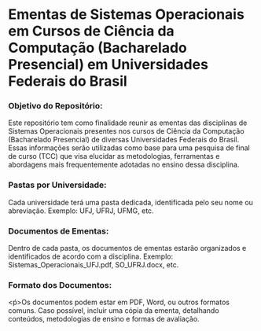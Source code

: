 <h1>Ementas de Sistemas Operacionais em Cursos de Ciência da Computação (Bacharelado Presencial) em Universidades Federais do Brasil</h1>

<h3>Objetivo do Repositório:</h3>

<p>Este repositório tem como finalidade reunir as ementas das disciplinas de Sistemas Operacionais presentes nos cursos de Ciência da Computação (Bacharelado Presencial) de diversas Universidades Federais do Brasil. Essas informações serão utilizadas como base para uma pesquisa de final de curso (TCC) que visa elucidar as metodologias, ferramentas e abordagens mais frequentemente adotadas no ensino dessa disciplina.</p>

<h3>Pastas por Universidade:</h3>

<p>Cada universidade terá uma pasta dedicada, identificada pelo seu nome ou abreviação.
Exemplo: UFJ, UFRJ, UFMG, etc.</p>


<h3>Documentos de Ementas:</h3>

<p>Dentro de cada pasta, os documentos de ementas estarão organizados e identificados de acordo com a disciplina.
Exemplo: Sistemas_Operacionais_UFJ.pdf, SO_UFRJ.docx, etc.</p>

<h3>Formato dos Documentos:</h3>

<ṕ>Os documentos podem estar em PDF, Word, ou outros formatos comuns.
Caso possível, incluir uma cópia da ementa, detalhando conteúdos, metodologias de ensino e formas de avaliação.</p>
